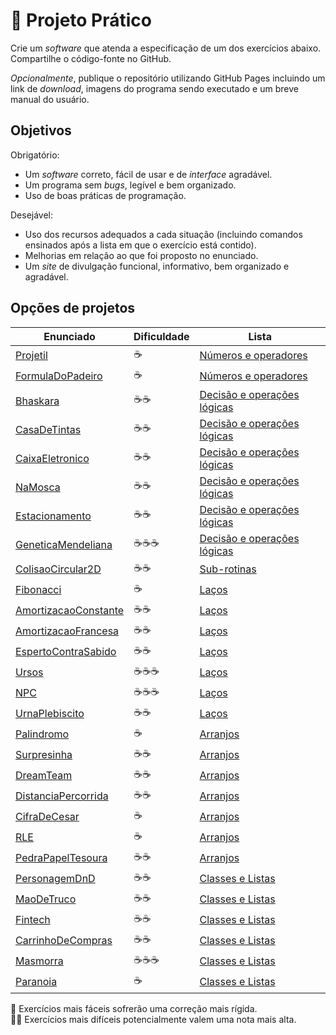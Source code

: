 # 🚀 Projeto Prático

Crie um _software_ que atenda a especificação de um dos exercícios abaixo. Compartilhe o código-fonte no GitHub.

_Opcionalmente_, publique o repositório utilizando GitHub Pages incluindo um link de _download_, imagens do programa sendo executado e um breve manual do usuário.

## Objetivos

Obrigatório:

- Um _software_ correto, fácil de usar e de _interface_ agradável.
- Um programa sem _bugs_, legível e bem organizado.
- Uso de boas práticas de programação.

Desejável:

- Uso dos recursos adequados a cada situação (incluindo comandos ensinados após a lista em que o exercício está contido).
- Melhorias em relação ao que foi proposto no enunciado.
- Um _site_ de divulgação funcional, informativo, bem organizado e agradável.

## Opções de projetos

| Enunciado                                                                                                                                         | Dificuldade | Lista                                             |
| ------------------------------------------------------------------------------------------------------------------------------------------------- | ----------- | ------------------------------------------------- |
| [Projetil](https://github.com/ermogenes/aulas-programacao-csharp/blob/master/exercises/numeros-operadores.md#Exercício-Projetil)                  | ☕          | [Números e operadores](numeros-operadores.md)     |
| [FormulaDoPadeiro](https://github.com/ermogenes/aulas-programacao-csharp/blob/master/exercises/numeros-operadores.md#exercício-formuladopadeiro)  | ☕          | [Números e operadores](numeros-operadores.md)     |
| [Bhaskara](https://github.com/ermogenes/aulas-programacao-csharp/blob/master/exercises/decisao-simples.md#Exercício-Bhaskara)                     | ☕☕        | [Decisão e operações lógicas](decisao-simples.md) |
| [CasaDeTintas](https://github.com/ermogenes/aulas-programacao-csharp/blob/master/exercises/decisao-simples.md#exercício-casadetintas)             | ☕☕        | [Decisão e operações lógicas](decisao-simples.md) |
| [CaixaEletronico](https://github.com/ermogenes/aulas-programacao-csharp/blob/master/exercises/decisao-simples.md#exercício-caixaeletronico)       | ☕☕        | [Decisão e operações lógicas](decisao-simples.md) |
| [NaMosca](https://github.com/ermogenes/aulas-programacao-csharp/blob/master/exercises/decisao-simples.md#exercício-namosca)                       | ☕☕        | [Decisão e operações lógicas](decisao-simples.md) |
| [Estacionamento](https://github.com/ermogenes/aulas-programacao-csharp/blob/master/exercises/decisao-simples.md#exercício-estacionamento)         | ☕☕        | [Decisão e operações lógicas](decisao-simples.md) |
| [GeneticaMendeliana](https://github.com/ermogenes/aulas-programacao-csharp/blob/master/exercises/decisao-simples.md#exercício-geneticamendeliana) | ☕☕☕      | [Decisão e operações lógicas](decisao-simples.md) |
| [ColisaoCircular2D](https://github.com/ermogenes/aulas-programacao-csharp/blob/master/exercises/sub-rotinas.md#exercício-colisaocircular2d)       | ☕☕        | [Sub-rotinas](sub-rotinas.md)                     |
| [Fibonacci](https://github.com/ermogenes/aulas-programacao-csharp/blob/master/exercises/lacos.md#Exercício-Fibonacci)                             | ☕          | [Laços](lacos.md)                                 |
| [AmortizacaoConstante](https://github.com/ermogenes/aulas-programacao-csharp/blob/master/exercises/lacos.md#exercício-amortizacaoconstante)       | ☕☕        | [Laços](lacos.md)                                 |
| [AmortizacaoFrancesa](https://github.com/ermogenes/aulas-programacao-csharp/blob/master/exercises/lacos.md#exercício-amortizacaofrancesa)         | ☕☕        | [Laços](lacos.md)                                 |
| [EspertoContraSabido](https://github.com/ermogenes/aulas-programacao-csharp/blob/master/exercises/lacos.md#exercício-espertocontrasabido)         | ☕☕        | [Laços](lacos.md)                                 |
| [Ursos](https://github.com/ermogenes/aulas-programacao-csharp/blob/master/exercises/lacos.md#exercício-ursos)                                     | ☕☕☕      | [Laços](lacos.md)                                 |
| [NPC](https://github.com/ermogenes/aulas-programacao-csharp/blob/master/exercises/lacos.md#exercício-npc)                                         | ☕☕☕      | [Laços](lacos.md)                                 |
| [UrnaPlebiscito](https://github.com/ermogenes/aulas-programacao-csharp/blob/master/exercises/lacos.md#exercício-urnaplebiscito)                   | ☕☕        | [Laços](lacos.md)                                 |
| [Palindromo](https://github.com/ermogenes/aulas-programacao-csharp/blob/master/exercises/arranjos.md#exercício-palindromo)                        | ☕          | [Arranjos](arranjos.md)                           |
| [Surpresinha](https://github.com/ermogenes/aulas-programacao-csharp/blob/master/exercises/arranjos.md#exercício-surpresinha)                      | ☕☕        | [Arranjos](arranjos.md)                           |
| [DreamTeam](https://github.com/ermogenes/aulas-programacao-csharp/blob/master/exercises/arranjos.md#exercício-dreamteam)                          | ☕☕        | [Arranjos](arranjos.md)                           |
| [DistanciaPercorrida](https://github.com/ermogenes/aulas-programacao-csharp/blob/master/exercises/arranjos.md#exercício-distanciapercorrida)      | ☕☕        | [Arranjos](arranjos.md)                           |
| [CifraDeCesar](https://github.com/ermogenes/aulas-programacao-csharp/blob/master/exercises/arranjos.md#exercício-cifradecesar)                    | ☕          | [Arranjos](arranjos.md)                           |
| [RLE](https://github.com/ermogenes/aulas-programacao-csharp/blob/master/exercises/arranjos.md#exercício-rle)                                      | ☕          | [Arranjos](arranjos.md)                           |
| [PedraPapelTesoura](https://github.com/ermogenes/aulas-programacao-csharp/blob/master/exercises/arranjos.md#exercício-pedrapapeltesoura)          | ☕☕        | [Arranjos](arranjos.md)                           |
| [PersonagemDnD](https://github.com/ermogenes/aulas-programacao-csharp/blob/master/exercises/classes-listas.md#exercício-personagemdnd)            | ☕☕        | [Classes e Listas](classes-listas.md)             |
| [MaoDeTruco](https://github.com/ermogenes/aulas-programacao-csharp/blob/master/exercises/classes-listas.md#exercício-maodetruco)                  | ☕☕        | [Classes e Listas](classes-listas.md)             |
| [Fintech](https://github.com/ermogenes/aulas-programacao-csharp/blob/master/exercises/classes-listas.md#exercício-fintech)                        | ☕☕        | [Classes e Listas](classes-listas.md)             |
| [CarrinhoDeCompras](https://github.com/ermogenes/aulas-programacao-csharp/blob/master/exercises/classes-listas.md#exercício-carrinhodecompras)    | ☕☕        | [Classes e Listas](classes-listas.md)             |
| [Masmorra](https://github.com/ermogenes/aulas-programacao-csharp/blob/master/exercises/classes-listas.md#exercício-masmorra)                      | ☕☕☕      | [Classes e Listas](classes-listas.md)             |
| [Paranoia](https://github.com/ermogenes/aulas-programacao-csharp/blob/master/exercises/classes-listas.md#exercício-paranoia)                      | ☕          | [Classes e Listas](classes-listas.md)             |

🦥 Exercícios mais fáceis sofrerão uma correção mais rígida.<br>🐱‍👤 Exercícios mais difíceis potencialmente valem uma nota mais alta.
